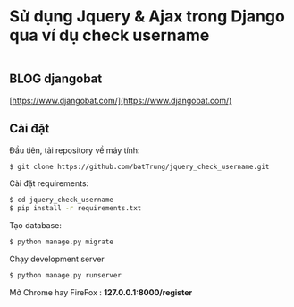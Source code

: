 # Sử dụng Jquery & Ajax trong Django qua ví dụ check username

<a target="_blank" href="https://www.djangobat.com/blog/su-dung-jquery-ajax-trong-django-co-ban-kiem-tra-username/"><img src="https://www.djangobat.com/media/posts/2019/04/08/jquery-username.jpg" alt="" /></a>


## BLOG djangobat

[https://www.djangobat.com/](https://www.djangobat.com/)

## Cài đặt

Đầu tiên, tải repository về máy tính:

```bash
$ git clone https://github.com/batTrung/jquery_check_username.git
```

Cài đặt requirements:

```bash
$ cd jquery_check_username
$ pip install -r requirements.txt
```

Tạo database:

```bash
$ python manage.py migrate
```
Chạy development server

```bash
$ python manage.py runserver
```

Mở Chrome hay FireFox : **127.0.0.1:8000/register**





